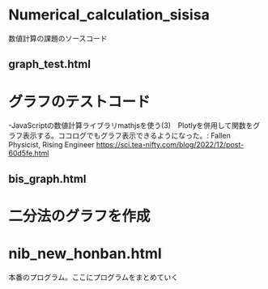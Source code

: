 # Numerical_calculation_sisisa
数値計算の課題のソースコード

## graph_test.html
# グラフのテストコード

-JavaScriptの数値計算ライブラリmathjsを使う(3)　Plotlyを併用して関数をグラフ表示する。ココログでもグラフ表示できるようになった。: Fallen Physicist, Rising Engineer
https://sci.tea-nifty.com/blog/2022/12/post-60d5fe.html

## bis_graph.html

# 二分法のグラフを作成

# nib_new_honban.html
本番のプログラム。ここにプログラムをまとめていく
